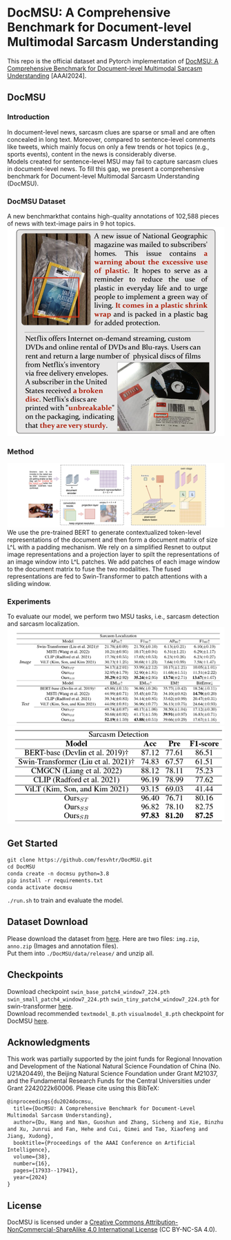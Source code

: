 # DocMSU: A Comprehensive Benchmark for Document-level Multimodal Sarcasm Understanding
This repo is the official dataset and Pytorch implementation of [DocMSU: A Comprehensive Benchmark for Document-level Multimodal Sarcasm Understanding](https://arxiv.org/abs/2312.16023) [AAAI2024].
## DocMSU
### Introduction
In document-level news, sarcasm clues are sparse or small and are often concealed in long text. 
Moreover, compared to sentence-level comments like tweets, which mainly focus on only a few trends or hot topics (e.g., sports events), content in the news is considerably diverse.  
Models created for sentence-level MSU may fail to capture sarcasm clues in document-level news. 
To fill this gap, we present a comprehensive benchmark for Document-level Multimodal Sarcasm Understanding (DocMSU). 

### DocMSU Dataset
A new benchmarkthat contains high-quality annotations of 102,588 pieces of news with text-image pairs in 9 hot topics.  
![DocMSU](img/d1.png)
### Method
![DocMSU](img/d2.png)
We use the pre-trained BERT to generate contextualized token-level representations of the document and then form a document 
matrix of size L^L with a padding mechanism. We rely on a simplified Resnet to output image representations and a projection
layer to spilt the representations of an image window into L^L patches. We add patches of each image window to the document 
matrix to fuse the two modalities. The fused representations are fed to Swin-Transformer to patch attentions with a sliding window.
### Experiments
To evaluate our model, we perform two MSU tasks, i.e., sarcasm detection and sarcasm localization.  
![DocMSU](img/d3.png)
![DocMSU](img/d4.png)
## Get Started
```
git clone https://github.com/fesvhtr/DocMSU.git
cd DocMSU
conda create -n docmsu python=3.8
pip install -r requirements.txt
conda activate docmsu
```
`./run.sh` to train and evaluate the model.
## Dataset Download
Please download the dataset from [here](https://drive.google.com/drive/folders/1g4jI9ZVGtNd3pXm7y7cZkimDur5u50Fq?usp=sharing). Here are two files: `img.zip`, `anno.zip` (Images and annotation files).  
Put them into `./DocMSU/data/release/` and unzip all.
## Checkpoints
Download checkpoint `swin_base_patch4_window7_224.pth` `swin_small_patch4_window7_224.pth` `swin_tiny_patch4_window7_224.pth` for swin-transformer [here](https://github.com/microsoft/Swin-Transformer).  
Download recommended `textmodel_8.pth` `visualmodel_8.pth` checkpoint for DocMSU [here](https://drive.google.com/drive/folders/14wJpFtwDyH3xm23OASGTvQSlFbnPcfA8?usp=sharing).
## Acknowledgments
This work was partially supported by the joint funds for Regional Innovation and Development of the National Natural Science Foundation of China (No. U21A20449), the Beijing Natural Science Foundation under Grant M21037, and the Fundamental Research Funds for the Central Universities under Grant 2242022k60006.
Please cite using this BibTeX:
```
@inproceedings{du2024docmsu,
  title={DocMSU: A Comprehensive Benchmark for Document-Level Multimodal Sarcasm Understanding},
  author={Du, Hang and Nan, Guoshun and Zhang, Sicheng and Xie, Binzhu and Xu, Junrui and Fan, Hehe and Cui, Qimei and Tao, Xiaofeng and Jiang, Xudong},
  booktitle={Proceedings of the AAAI Conference on Artificial Intelligence},
  volume={38},
  number={16},
  pages={17933--17941},
  year={2024}
}
```
## License
DocMSU is licensed under a [Creative Commons Attribution-NonCommercial-ShareAlike 4.0 International License](https://creativecommons.org/licenses/by-nc-sa/4.0/) (CC BY-NC-SA 4.0).
